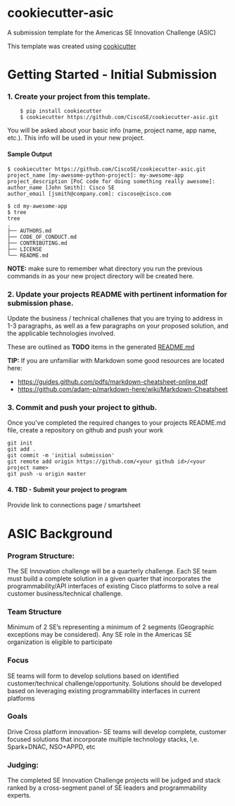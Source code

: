 # cookiecutter-asic

A submission template for the Americas SE Innovation Challenge (ASIC)

This template was created using
[cookicutter](https://github.com/audreyr/cookiecutter)


# Getting Started - Initial Submission

### 1. Create your project from this template.

  ```
      $ pip install cookiecutter
      $ cookiecutter https://github.com/CiscoSE/cookiecutter-asic.git
  ```

  You will be asked about your basic info (name, project name, app name, etc.). This info will be used in your new project.

  #### Sample Output

  ```
  $ cookiecutter https://github.com/CiscoSE/cookiecutter-asic.git
  project_name [my-awesome-python-project]: my-awesome-app
  project_description [PoC code for doing something really awesome]:
  author_name [John Smith]: Cisco SE
  author_email [jsmith@company.com]: ciscose@cisco.com

  $ cd my-awesome-app
  $ tree
  tree
  .
  ├── AUTHORS.md
  ├── CODE_OF_CONDUCT.md
  ├── CONTRIBUTING.md
  ├── LICENSE
  └── README.md

  ```

  **NOTE:** make sure to remember what directory you run the previous commands in
  as your new project directory will be created here.

### 2. Update your projects README with pertinent information for submission phase.

Update the business / technical challenes that you are trying to address in 1-3 paragraphs, as well as a few paragraphs on your proposed solution, and the applicable technologies involved. 

  These are outlined as **TODO** items in the generated [README.md](https://github.com/kecorbin/cookiecutter-asic/blob/master/%7B%7B%20cookiecutter.project_name%20%7D%7D/README.md)

  **TIP:** If you are unfamiliar with Markdown some good resources are located here:

  * https://guides.github.com/pdfs/markdown-cheatsheet-online.pdf
  * https://github.com/adam-p/markdown-here/wiki/Markdown-Cheatsheet

### 3. Commit and push your project to github.

  Once you've completed the required changes to your projects README.md file, create a repository on github and push your work

  ```
  git init
  git add .
  git commit -m 'initial submission'
  git remote add origin https://github.com/<your github id>/<your project name>
  git push -u origin master
  ```

#### 4. TBD - Submit your project to program

Provide link to connections page / smartsheet

# ASIC Background

### Program Structure:

The SE Innovation challenge will be a quarterly challenge. Each SE team must build a complete solution in a given quarter that incorporates the programmability/API interfaces of existing Cisco platforms to solve a real customer business/technical challenge.

### Team Structure

Minimum of 2 SE’s representing a minimum of 2 segments (Geographic exceptions may be considered). Any SE role in the Americas SE organization is eligible to participate

### Focus

SE teams will form to develop solutions based on identified customer/technical challenge/opportunity. Solutions should be developed based on leveraging existing programmability interfaces in current platforms

### Goals

Drive Cross platform innovation- SE teams will develop complete, customer focused solutions that incorporate multiple technology stacks, I,e. Spark+DNAC, NSO+APPD, etc

### Judging:

The completed SE Innovation Challenge projects will be judged and stack ranked by a cross-segment panel of SE leaders and programmability experts.
